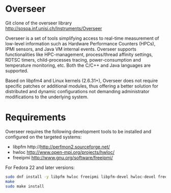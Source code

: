 # Overseer
Git clone of the overseer library http://sosoa.inf.unisi.ch/Instruments/Overseer

Overseer is a set of tools simplifying access to real-time measurement of low-level information such as 
Hardware Performance Counters (HPCs), IPMI sensors, and Java VM internal events. 
Overseer supports functionalities like HPC-management, process/thread affinity settings, 
RDTSC timers, child-processes tracing, power-consumption and temperature monitoring, etc. 
Both the C/C++ and Java languages are supported. 

Based on libpfm4 and Linux kernels (2.6.31+), Overseer does not require specific patches or additional modules, thus offering a better solution for distributed and dynamic configurations not demanding administrator modifications to the underlying system.

# Requirements

Overseer requires the following development tools to be installed and configured on the targeted systems:
- libpfm http://http://perfmon2.sourceforge.net/
- hwloc http://www.open-mpi.org/projects/hwloc/
- freeipmi http://www.gnu.org/software/freeipmi/

For Fedora 22 and later versions:
```bash
sudo dnf install -y libpfm hwloc freeipmi libpfm-devel hwloc-devel freeipmi-devel
make
sudo make install
```
